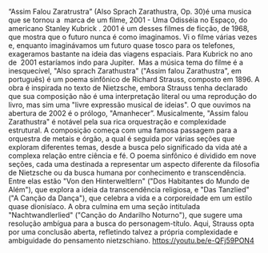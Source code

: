 
“Assim Falou Zaratrustra” (Also Sprach Zarathustra, Op. 30)é uma musica que se tornou a  marca de um filme, 2001 - Uma Odisséia no Espaço, do americano Stanley Kubrick . 2001 é um desses filmes de ficção, de 1968, que mostra que o futuro nunca é como imaginamos. Vi o filme várias vezes e, enquanto imaginávamos um futuro quase tosco para os telefones, exageramos bastante na ideia das viagens espaciais. Para Kubrick no ano de  2001 estaríamos indo para Jupiter.   Mas a música tema do filme é a inesquecível,  "Also sprach Zarathustra" ("Assim falou Zarathustra", em português) é um poema sinfônico de Richard Strauss, composto em 1896. A obra é inspirada no texto de Nietzsche, embora Strauss tenha declarado que sua composição não é uma interpretação literal ou uma reprodução do livro, mas sim uma "livre expressão musical de ideias". O que ouvimos na abertura de 2002 é o  prólogo, "Amanhecer”.  Musicalmente, "Assim falou Zarathustra" é notável pela sua rica orquestração e complexidade estrutural. A composição começa com uma famosa passagem para a orquestra de metais e órgão, a qual é seguida por várias seções que exploram diferentes temas, desde a busca pelo significado da vida até a complexa relação entre ciência e fé. O poema sinfônico é dividido em nove seções, cada uma destinada a representar um aspecto diferente da filosofia de Nietzsche ou da busca humana por conhecimento e transcendência. Entre elas estão "Von den Hinterweltlern" ("Dos Habitantes do Mundo de Além"), que explora a ideia da transcendência religiosa, e "Das Tanzlied" ("A Canção da Dança"), que celebra a vida e a corporeidade em um estilo quase dionisíaco. A obra culmina em uma seção intitulada "Nachtwandlerlied" ("Canção do Andarilho Noturno"), que sugere uma resolução ambígua para a busca do personagem-título. Aqui, Strauss opta por uma conclusão aberta, refletindo talvez a própria complexidade e ambiguidade do pensamento nietzschiano.
 https://youtu.be/e-QFj59PON4

